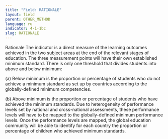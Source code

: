 ```yaml
---
title: "Field: RATIONALE"
layout: field
parent: OTHER_METHOD
language: ru
indicator: 4-1-1bc
slug: RATIONALE
---
```

Rationale
The indicator is a direct measure of the learning outcomes achieved in the two subject areas at the end of the relevant stages of education. The three measurement points will have their own established minimum standard. There is only one threshold that divides students into above and below minimum:  

(a) Below minimum is the proportion or percentage of students who do not achieve a minimum standard as set up by countries according to the globally-defined minimum competencies.

(b) Above minimum is the proportion or percentage of students who have achieved the minimum standards. Due to heterogeneity of performance levels set by national and cross-national assessments, these performance levels will have to be mapped to the globally-defined minimum performance levels. Once the performance levels are mapped, the global education community will be able to identify for each country the proportion or percentage of children who achieved minimum standards.